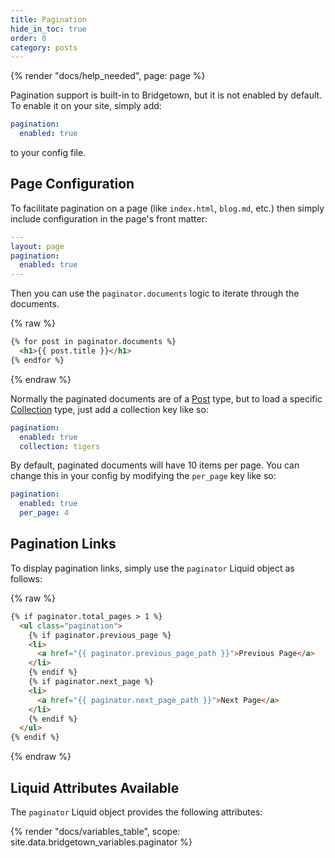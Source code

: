 ```yaml
---
title: Pagination
hide_in_toc: true
order: 0
category: posts
---
```


{% render "docs/help_needed", page: page %}

Pagination support is built-in to Bridgetown, but it is not enabled by default. To enable it on your site, simply add:

```yml
pagination:
  enabled: true
```

to your config file.

## Page Configuration

To facilitate pagination on a page (like `index.html`, `blog.md`, etc.) then simply include configuration in the page's front matter:

``` yml
---
layout: page
pagination:
  enabled: true
---
```

Then you can use the `paginator.documents` logic to iterate through the documents.

{% raw %}
``` html
{% for post in paginator.documents %}
  <h1>{{ post.title }}</h1>
{% endfor %}
```
{% endraw %}

Normally the paginated documents are of a [Post](/docs/posts/) type, but to load a specific [Collection](/docs/collections/) type, just add a collection key like so:

```yml
pagination:
  enabled: true
  collection: tigers
```

By default, paginated documents will have 10 items per page. You can change this in your config by modifying the `per_page` key like so:

```yml
pagination:
  enabled: true
  per_page: 4
```

## Pagination Links

To display pagination links, simply use the `paginator` Liquid object as follows:

{% raw %}
``` html
{% if paginator.total_pages > 1 %}
  <ul class="pagination">
    {% if paginator.previous_page %}
    <li>
      <a href="{{ paginator.previous_page_path }}">Previous Page</a>
    </li>
    {% endif %}
    {% if paginator.next_page %}
    <li>
      <a href="{{ paginator.next_page_path }}">Next Page</a>
    </li>
    {% endif %}
  </ul>
{% endif %}
```
{% endraw %}

## Liquid Attributes Available

The `paginator` Liquid object provides the following attributes:

{% render "docs/variables_table", scope: site.data.bridgetown_variables.paginator %}
